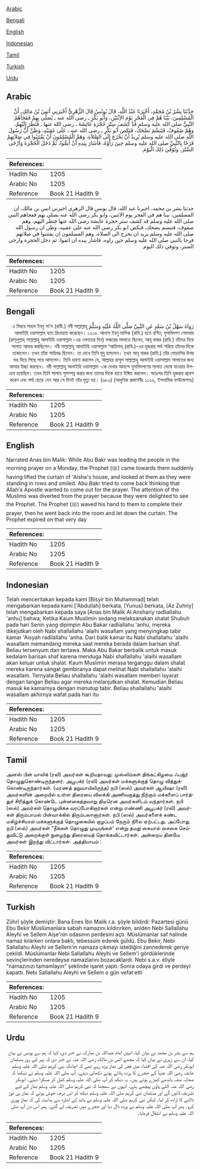 [Arabic](#arabic)

[Bengali](#bengali)

[English](#english)

[Indonesian](#indonesian)

[Tamil](#tamil)

[Turkish](#turkish)

[Urdu](#urdu)

## Arabic


<div dir="rtl" lang="ar" style={{fontSize:'larger',backgroundColor:'#f8f9fa',padding:20}}>
حَدَّثَنَا بِشْرُ بْنُ مُحَمَّدٍ، أَخْبَرَنَا عَبْدُ اللَّهِ، قَالَ يُونُسُ قَالَ الزُّهْرِيُّ أَخْبَرَنِي أَنَسُ بْنُ مَالِكٍ، أَنَّ الْمُسْلِمِينَ، بَيْنَا هُمْ فِي الْفَجْرِ يَوْمَ الاِثْنَيْنِ، وَأَبُو بَكْرٍ ـ رضى الله عنه ـ يُصَلِّي بِهِمْ فَفَجَأَهُمُ النَّبِيُّ صلى الله عليه وسلم قَدْ كَشَفَ سِتْرَ حُجْرَةِ عَائِشَةَ ـ رضى الله عنها ـ فَنَظَرَ إِلَيْهِمْ، وَهُمْ صُفُوفٌ، فَتَبَسَّمَ يَضْحَكُ، فَنَكَصَ أَبُو بَكْرٍ ـ رضى الله عنه ـ عَلَى عَقِبَيْهِ، وَظَنَّ أَنَّ رَسُولَ اللَّهِ صلى الله عليه وسلم يُرِيدُ أَنْ يَخْرُجَ إِلَى الصَّلاَةِ، وَهَمَّ الْمُسْلِمُونَ أَنْ يَفْتَتِنُوا فِي صَلاَتِهِمْ فَرَحًا بِالنَّبِيِّ صلى الله عليه وسلم حِينَ رَأَوْهُ، فَأَشَارَ بِيَدِهِ أَنْ أَتِمُّوا، ثُمَّ دَخَلَ الْحُجْرَةَ وَأَرْخَى السِّتْرَ، وَتُوُفِّيَ ذَلِكَ الْيَوْمَ‏.‏
</div>
<div style={{backgroundColor:'#f8f9fa',padding:20, marginBottom: 10}}><table> <thead> <tr> <th>References:</th> <th></th> </tr> </thead> <tbody><tr><td>Hadith No</td><td>1205</td></tr><tr><td>Arabic No</td><td>1205</td></tr><tr><td>Reference</td><td>Book 21 Hadith 9</td></tr></tbody></table></div>


<div dir="rtl" lang="ar" style={{fontSize:'larger',backgroundColor:'#f8f9fa',padding:20}}>
حدثنا بشر بن محمد، اخبرنا عبد الله، قال يونس قال الزهري اخبرني انس بن مالك، ان المسلمين، بينا هم في الفجر يوم الاثنين، وابو بكر رضى الله عنه يصلي بهم ففجاهم النبي صلى الله عليه وسلم قد كشف ستر حجرة عايشة رضى الله عنها فنظر اليهم، وهم صفوف، فتبسم يضحك، فنكص ابو بكر رضى الله عنه على عقبيه، وظن ان رسول الله صلى الله عليه وسلم يريد ان يخرج الى الصلاة، وهم المسلمون ان يفتتنوا في صلاتهم فرحا بالنبي صلى الله عليه وسلم حين راوه، فاشار بيده ان اتموا، ثم دخل الحجرة وارخى الستر، وتوفي ذلك اليوم
</div>
<div style={{backgroundColor:'#f8f9fa',padding:20, marginBottom: 10}}><table> <thead> <tr> <th>References:</th> <th></th> </tr> </thead> <tbody><tr><td>Hadith No</td><td>1205</td></tr><tr><td>Arabic No</td><td>1205</td></tr><tr><td>Reference</td><td>Book 21 Hadith 9</td></tr></tbody></table></div>

## Bengali


<div dir="rtl" lang="bn" style={{fontSize:'larger',backgroundColor:'#f8f9fa',padding:20}}>
رَوَاهُ سَهْلُ بْنُ سَعْدٍ عَنِ النَّبِيِّ صَلَّى اللَّهُ عَلَيْهِ وَسَلَّمَ এ বিষয়ে সাহল ইবনু সা'দ (রাযী.) নবী সাল্লাল্লাহু আলাইহি ওয়াসাল্লাম হতে রিওায়াত করেছেন। ১২০৫. আনাস ইবনু মালিক (রাযি.) হতে বর্ণিত; মুসলিমগণ সোমবার (রাসূলুল্লাহ্ সাল্লাল্লাহু আলাইহি ওয়াসাল্লাম -এর ওফাতের দিন) ফজরের সালাতে ছিলেন, আবূ বাকর (রাযি.) তাঁদের নিয়ে সালাত আদায় করছিলেন। নবী সাল্লাল্লাহু আলাইহি ওয়াসাল্লাম ‘আয়িশাহ্ (রাযি.)-এর হুজরার পর্দা সরিয়ে তাঁদের দিকে তাকালেন। তখন তাঁরা সারিবদ্ধ ছিলেন। তা দেখে তিনি মৃদু হাসলেন। তখন আবূ বাকর (রাযি.) তাঁর গোড়ালির উপর ভর দিয়ে পিছে সরে আসলেন। তিনি ধারণা করলেন যে, আল্লাহর রাসূল সাল্লাল্লাহু আলাইহি ওয়াসাল্লাম সালাতের জন্য আসার ইচ্ছা করছেন। নবী সাল্লাল্লাহু আলাইহি ওয়াসাল্লাম -কে দেখার আনন্দে মুসলিমগণের সালাত ভেঙ্গে যাওয়ার উপক্রম হয়েছিল। তখন তিনি সালাত সুসম্পন্ন করার জন্য তাদের দিকে হাতে ইঙ্গিত করলেন। অতঃপর তিনি হুজরায় প্রবেশ করেন এবং পর্দা ছেড়ে দেন আর সে দিনই তাঁর মৃত্যু হয়। (৬৮০) (আধুনিক প্রকাশনীঃ ১১২৬, ইসলামিক ফাউন্ডেশনঃ)
</div>
<div style={{backgroundColor:'#f8f9fa',padding:20, marginBottom: 10}}><table> <thead> <tr> <th>References:</th> <th></th> </tr> </thead> <tbody><tr><td>Hadith No</td><td>1205</td></tr><tr><td>Arabic No</td><td>1205</td></tr><tr><td>Reference</td><td>Book 21 Hadith 9</td></tr></tbody></table></div>

## English


<div dir="ltr" lang="en" style={{fontSize:'larger',backgroundColor:'#f8f9fa',padding:20}}>
Narrated Anas bin Malik: While Abu Bakr was leading the people in the morning prayer on a Monday, the Prophet (ﷺ) came towards them suddenly having lifted the curtain of 'Aisha's house, and looked at them as they were standing in rows and smiled. Abu Bakr tried to come back thinking that Allah's Apostle wanted to come out for the prayer. The attention of the Muslims was diverted from the prayer because they were delighted to see the Prophet. The Prophet (ﷺ) waved his hand to them to complete their prayer, then he went back into the room and let down the curtain. The Prophet expired on that very day
</div>
<div style={{backgroundColor:'#f8f9fa',padding:20, marginBottom: 10}}><table> <thead> <tr> <th>References:</th> <th></th> </tr> </thead> <tbody><tr><td>Hadith No</td><td>1205</td></tr><tr><td>Arabic No</td><td>1205</td></tr><tr><td>Reference</td><td>Book 21 Hadith 9</td></tr></tbody></table></div>

## Indonesian


<div dir="ltr" lang="id" style={{fontSize:'larger',backgroundColor:'#f8f9fa',padding:20}}>
Telah menceritakan kepada kami [Bisyir bin Muhammad] telah mengabarkan kepada kami ['Abdullah] berkata, [Yunus] berkata, [Az Zuhriy] telah mengabarkan kepada saya [Anas bin Malik Al Anshariy radliallahu 'anhu] bahwa; Ketika Kaum Muslimin sedang melaksanakan shalat Shubuh pada hari Senin yang dipimpin Abu Bakar radliallahu 'anhu, mereka dikejutkan oleh Nabi shallallahu 'alaihi wasallam yang menyingkap tabir kamar 'Aisyah radliallahu 'anha. Dari balik kamar itu Nabi shallallahu 'alaihi wasallam memandang mereka saat mereka berada dalam barisan shaf. Beliau tersenyum dan tertawa. Maka Abu Bakar berbalik untuk masuk kedalam barisan shaf karena menduga Nabi shallallahu 'alaihi wasallam akan keluar untuk shalat. Kaum Muslimin merasa terganggu dalam shalat mereka karena sangat gembiranya dapat melihat Nabi shallallahu 'alaihi wasallam. Ternyata Beliau shallallahu 'alaihi wasallam memberi isyarat dengan tangan Beliau agar mereka melanjutkan shalat. Kemudian Beliau masuk ke kamarnya dengan menutup tabir. Beliau shallallahu 'alaihi wasallam akhirnya wafat pada hari itu
</div>
<div style={{backgroundColor:'#f8f9fa',padding:20, marginBottom: 10}}><table> <thead> <tr> <th>References:</th> <th></th> </tr> </thead> <tbody><tr><td>Hadith No</td><td>1205</td></tr><tr><td>Arabic No</td><td>1205</td></tr><tr><td>Reference</td><td>Book 21 Hadith 9</td></tr></tbody></table></div>

## Tamil


<div dir="ltr" lang="ta" style={{fontSize:'larger',backgroundColor:'#f8f9fa',padding:20}}>
அனஸ் பின் மாலிக் (ரலி) அவர்கள் கூறியதாவது: முஸ்லிம்கள் திங்கட்கிழமை ஃபஜ்ர் தொழுதுகொண்டிருந்தனர். அபூபக்ர் (ரலி) அவர்கள் மக்களுக்குத் தொழு வித்துக்கொண்டிருந்தார்கள். (மரணத் தறுவாயிலிருந்த) நபி (ஸல்) அவர்கள் ஆயிஷா (ரலி) அவர்களின் அறையில் உள்ள திரையை விலக்கி அணிவகுத்து நிற்கும் மக்களைப் பார்த்துச் சிரித்துக் கொண்டே புன்னகைத்தவாறு திடீரென அவர்களிடம் வந்தார்கள். நபி (ஸல்) அவர்கள் தொழுவிக்க வரப்போகிறார்கள் என்று எண்ணி அபூபக்ர் (ரலி) அவர்கள் திரும்பாமல் பின்வாக்கில் திரும்பலானார்கள். நபி (ஸல்) அவர்களைக் கண்ட மகிழ்ச்சியால் மக்களுக்குத் தொழுகையில் குழப்பம் நேரும் நிலை ஏற்பட்டது. அப்போது நபி (ஸல்) அவர்கள் “நீங்கள் தொழுது முடியுங்கள்’ என்று தமது கையால் சைகை செய்துவிட்டு அறைக்குள் நுழைந்து திரையைத் தொங்கவிட்டார்கள். அன்றைய தினமே அவர்கள் இறந்து விட்டார்கள். அத்தியாயம் :
</div>
<div style={{backgroundColor:'#f8f9fa',padding:20, marginBottom: 10}}><table> <thead> <tr> <th>References:</th> <th></th> </tr> </thead> <tbody><tr><td>Hadith No</td><td>1205</td></tr><tr><td>Arabic No</td><td>1205</td></tr><tr><td>Reference</td><td>Book 21 Hadith 9</td></tr></tbody></table></div>

## Turkish


<div dir="ltr" lang="tr" style={{fontSize:'larger',backgroundColor:'#f8f9fa',padding:20}}>
Zührî şöyle demiştir: Bana Enes İbn Malik r.a. şöyle bildirdi: Pazartesi günü Ebu Bekir Müslümanlara sabah namazını kıldırırken, aniden Nebi Sallallahu Aleyhi ve Sellem Aişe'nin odasının perdesini açtı. Müslümanlar saf halinde namaz kılarken onlara baktı, tebessüm ederek güldü. Ebu Bekir, Nebi Sallallahu Aleyhi ve Sellem'in namaza çıkmayı istediğini zannederek geriye çekildi. Müslümanlar Nebi Sallallahu Aleyhi ve Sellem'i gördüklerinde sevinçlerinden neredeyse namazlarını bozacaklardı. Nebi s.a.v. eliyle "namazınızı tamamlayın" şeklinde işaret yaptı. Sonra odaya girdi ve perdeyi kapattı. Nebi Sallallahu Aleyhi ve Sellem o gün vefat etti
</div>
<div style={{backgroundColor:'#f8f9fa',padding:20, marginBottom: 10}}><table> <thead> <tr> <th>References:</th> <th></th> </tr> </thead> <tbody><tr><td>Hadith No</td><td>1205</td></tr><tr><td>Arabic No</td><td>1205</td></tr><tr><td>Reference</td><td>Book 21 Hadith 9</td></tr></tbody></table></div>

## Urdu


<div dir="rtl" lang="ur" style={{fontSize:'larger',backgroundColor:'#f8f9fa',padding:20}}>
ہم سے بشر بن محمد نے بیان کیا، انہیں امام عبداللہ بن مبارک نے خبر دی، کہا کہ ہم سے یونس نے بیان کیا، ان سے زہری نے بیان کیا کہ مجھے انس بن مالک رضی اللہ عنہ نے خبر دی کہ پیر کے روز مسلمان ابوبکر رضی اللہ عنہ کی اقتداء میں فجر کی نماز پڑھ رہے تھے کہ اچانک نبی کریم صلی اللہ علیہ وسلم عائشہ رضی اللہ عنہا کے حجرے کا پردہ ہٹائے ہوئے دکھائی دیئے۔ آپ صلی اللہ علیہ وسلم نے دیکھا کہ صحابہ صف باندھے کھڑے ہوئے ہیں۔ یہ دیکھ کر آپ صلی اللہ علیہ وسلم کھل کر مسکرا دیئے۔ ابوبکر رضی اللہ عنہ الٹے پاؤں پیچھے ہٹے۔ انہوں نے سمجھا کہ نبی کریم صلی اللہ علیہ وسلم نماز کے لیے تشریف لائیں گے اور مسلمان نبی کریم صلی اللہ علیہ وسلم دیکھ کر اس درجہ خوش ہوئے کہ نماز ہی توڑ ڈالنے کا ارادہ کر لیا۔ لیکن نبی کریم صلی اللہ علیہ وسلم نے ہاتھ کے اشارہ سے ہدایت کی کہ نماز پوری کرو۔ پھر آپ صلی اللہ علیہ وسلم نے پردہ ڈال دیا اور حجرے میں تشریف لے گئے۔ پھر اس دن آپ صلی اللہ علیہ وسلم نے انتقال فرمایا۔
</div>
<div style={{backgroundColor:'#f8f9fa',padding:20, marginBottom: 10}}><table> <thead> <tr> <th>References:</th> <th></th> </tr> </thead> <tbody><tr><td>Hadith No</td><td>1205</td></tr><tr><td>Arabic No</td><td>1205</td></tr><tr><td>Reference</td><td>Book 21 Hadith 9</td></tr></tbody></table></div>